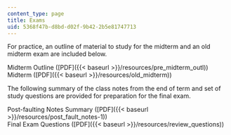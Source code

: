```yaml
---
content_type: page
title: Exams
uid: 5368f47b-d8bd-d02f-9b42-2b5e81747713
---
```


For practice, an outline of material to study for the midterm and an old midterm exam are included below.

Midterm Outline ([PDF]({{< baseurl >}}/resources/pre_midterm_outl))  
Midterm ([PDF]({{< baseurl >}}/resources/old_midterm))

The following summary of the class notes from the end of term and set of study questions are provided for preparation for the final exam.

Post-faulting Notes Summary ([PDF]({{< baseurl >}}/resources/post_fault_notes-1))  
Final Exam Questions ([PDF]({{< baseurl >}}/resources/review_questions))